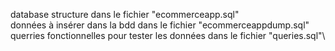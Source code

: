 database structure dans le fichier "ecommerceapp.sql"\
données à insérer dans la bdd dans le fichier "ecommerceappdump.sql"\
querries fonctionnelles pour tester les données dans le fichier "queries.sql"\
